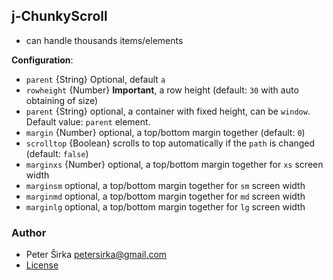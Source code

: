 ## j-ChunkyScroll

- can handle thousands items/elements

__Configuration__:

- `parent` {String} Optional, default `a`
- `rowheight` {Number} __Important__, a row height (default: `30` with auto obtaining of size)
- `parent` {String} optional, a container with fixed height, can be `window`. Default value: `parent` element.
- `margin` {Number} optional, a top/bottom margin together (default: `0`)
- `scrolltop` {Boolean} scrolls to top automatically if the `path` is changed (default: `false`)
- `marginxs` {Number} optional, a top/bottom margin together for `xs` screen width
- `marginsm` optional, a top/bottom margin together for `sm` screen width
- `marginmd` optional, a top/bottom margin together for `md` screen width
- `marginlg` optional, a top/bottom margin together for `lg` screen width

### Author

- Peter Širka <petersirka@gmail.com>
- [License](https://www.totaljs.com/license/)